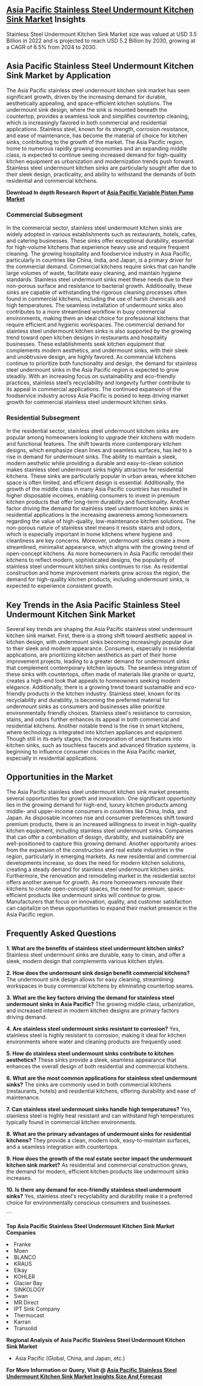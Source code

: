 <h2><a href="https://www.verifiedmarketreports.com/download-sample/?rid=278226&amp;utm_source=Github-Feb&amp;utm_medium=225" target="_blank">Asia Pacific Stainless Steel Undermount Kitchen Sink Market</a> Insights</h2><p>Stainless Steel Undermount Kitchen Sink Market size was valued at USD 3.5 Billion in 2022 and is projected to reach USD 5.2 Billion by 2030, growing at a CAGR of 6.5% from 2024 to 2030.</p><p><h2>Asia Pacific Stainless Steel Undermount Kitchen Sink Market by Application</h2> <p>The Asia Pacific stainless steel undermount kitchen sink market has seen significant growth, driven by the increasing demand for durable, aesthetically appealing, and space-efficient kitchen solutions. The undermount sink design, where the sink is mounted beneath the countertop, provides a seamless look and simplifies countertop cleaning, which is increasingly favored in both commercial and residential applications. Stainless steel, known for its strength, corrosion resistance, and ease of maintenance, has become the material of choice for kitchen sinks, contributing to the growth of the market. The Asia Pacific region, home to numerous rapidly growing economies and an expanding middle class, is expected to continue seeing increased demand for high-quality kitchen equipment as urbanization and modernization trends push forward. Stainless steel undermount kitchen sinks are particularly sought after due to their sleek design, practicality, and ability to withstand the demands of both residential and commercial kitchens. <p><strong>Download In depth Research Report of <a href="https://www.verifiedmarketreports.com/download-sample/?rid=236118&amp;utm_source=Pulse-Dec&amp;utm_medium=225" target="_blank">Asia Pacific Variable Piston Pump Market</a></strong></p></p> <h3>Commercial Subsegment</h3> <p>In the commercial sector, stainless steel undermount kitchen sinks are widely adopted in various establishments such as restaurants, hotels, cafes, and catering businesses. These sinks offer exceptional durability, essential for high-volume kitchens that experience heavy use and require frequent cleaning. The growing hospitality and foodservice industry in Asia Pacific, particularly in countries like China, India, and Japan, is a primary driver for the commercial demand. Commercial kitchens require sinks that can handle large volumes of waste, facilitate easy cleaning, and maintain hygiene standards. Stainless steel undermount sinks meet these needs due to their non-porous surface and resistance to bacterial growth. Additionally, these sinks are capable of withstanding the rigorous cleaning processes often found in commercial kitchens, including the use of harsh chemicals and high temperatures. The seamless installation of undermount sinks also contributes to a more streamlined workflow in busy commercial environments, making them an ideal choice for professional kitchens that require efficient and hygienic workspaces. The commercial demand for stainless steel undermount kitchen sinks is also supported by the growing trend toward open kitchen designs in restaurants and hospitality businesses. These establishments seek kitchen equipment that complements modern aesthetics, and undermount sinks, with their sleek and unobtrusive design, are highly favored. As commercial kitchens continue to prioritize both functionality and design, the demand for stainless steel undermount sinks in the Asia Pacific region is expected to grow steadily. With an increasing focus on sustainability and eco-friendly practices, stainless steel’s recyclability and longevity further contribute to its appeal in commercial applications. The continued expansion of the foodservice industry across Asia Pacific is poised to keep driving market growth for commercial stainless steel undermount kitchen sinks. <h3>Residential Subsegment</h3> <p>In the residential sector, stainless steel undermount kitchen sinks are popular among homeowners looking to upgrade their kitchens with modern and functional features. The shift towards more contemporary kitchen designs, which emphasize clean lines and seamless surfaces, has led to a rise in demand for undermount sinks. The ability to maintain a sleek, modern aesthetic while providing a durable and easy-to-clean solution makes stainless steel undermount sinks highly attractive for residential kitchens. These sinks are particularly popular in urban areas, where kitchen space is often limited, and efficient design is essential. Additionally, the growth of the middle class in many Asia Pacific countries has resulted in higher disposable incomes, enabling consumers to invest in premium kitchen products that offer long-term durability and functionality. Another factor driving the demand for stainless steel undermount kitchen sinks in residential applications is the increasing awareness among homeowners regarding the value of high-quality, low-maintenance kitchen solutions. The non-porous nature of stainless steel means it resists stains and odors, which is especially important in home kitchens where hygiene and cleanliness are key concerns. Moreover, undermount sinks create a more streamlined, minimalist appearance, which aligns with the growing trend of open-concept kitchens. As more homeowners in Asia Pacific remodel their kitchens to reflect modern, sophisticated designs, the popularity of stainless steel undermount kitchen sinks continues to rise. As residential construction and home improvement markets grow across the region, the demand for high-quality kitchen products, including undermount sinks, is expected to experience consistent growth. <h2>Key Trends in the Asia Pacific Stainless Steel Undermount Kitchen Sink Market</h2> <p>Several key trends are shaping the Asia Pacific stainless steel undermount kitchen sink market. First, there is a strong shift toward aesthetic appeal in kitchen design, with undermount sinks becoming increasingly popular due to their sleek and modern appearance. Consumers, especially in residential applications, are prioritizing kitchen aesthetics as part of their home improvement projects, leading to a greater demand for undermount sinks that complement contemporary kitchen layouts. The seamless integration of these sinks with countertops, often made of materials like granite or quartz, creates a high-end look that appeals to homeowners seeking modern elegance. Additionally, there is a growing trend toward sustainable and eco-friendly products in the kitchen industry. Stainless steel, known for its recyclability and durability, is becoming the preferred material for undermount sinks as consumers and businesses alike prioritize environmentally friendly choices. Stainless steel's resistance to corrosion, stains, and odors further enhances its appeal in both commercial and residential kitchens. Another notable trend is the rise in smart kitchens, where technology is integrated into kitchen appliances and equipment. Though still in its early stages, the incorporation of smart features into kitchen sinks, such as touchless faucets and advanced filtration systems, is beginning to influence consumer choices in the Asia Pacific market, especially in residential applications. <h2>Opportunities in the Market</h2> <p>The Asia Pacific stainless steel undermount kitchen sink market presents several opportunities for growth and innovation. One significant opportunity lies in the growing demand for high-end, luxury kitchen products among middle- and upper-income consumers in countries like China, India, and Japan. As disposable incomes rise and consumer preferences shift toward premium products, there is an increased willingness to invest in high-quality kitchen equipment, including stainless steel undermount sinks. Companies that can offer a combination of design, durability, and sustainability are well-positioned to capture this growing demand. Another opportunity arises from the expansion of the construction and real estate industries in the region, particularly in emerging markets. As new residential and commercial developments increase, so does the need for modern kitchen solutions, creating a steady demand for stainless steel undermount kitchen sinks. Furthermore, the renovation and remodeling market in the residential sector offers another avenue for growth. As more homeowners renovate their kitchens to create open-concept spaces, the need for premium, space-efficient products like undermount sinks will continue to grow. Manufacturers that focus on innovation, quality, and customer satisfaction can capitalize on these opportunities to expand their market presence in the Asia Pacific region. <h2>Frequently Asked Questions</h2> <p><strong>1. What are the benefits of stainless steel undermount kitchen sinks?</strong> Stainless steel undermount sinks are durable, easy to clean, and offer a sleek, modern design that complements various kitchen styles.</p> <p><strong>2. How does the undermount sink design benefit commercial kitchens?</strong> The undermount sink design allows for easy cleaning, streamlining workspaces in busy commercial kitchens by eliminating countertop seams.</p> <p><strong>3. What are the key factors driving the demand for stainless steel undermount sinks in Asia Pacific?</strong> The growing middle class, urbanization, and increased interest in modern kitchen designs are primary factors driving demand.</p> <p><strong>4. Are stainless steel undermount sinks resistant to corrosion?</strong> Yes, stainless steel is highly resistant to corrosion, making it ideal for kitchen environments where water and cleaning products are frequently used.</p> <p><strong>5. How do stainless steel undermount sinks contribute to kitchen aesthetics?</strong> These sinks provide a sleek, seamless appearance that enhances the overall design of both residential and commercial kitchens.</p> <p><strong>6. What are the most common applications for stainless steel undermount sinks?</strong> The sinks are commonly used in both commercial kitchens (restaurants, hotels) and residential kitchens, offering durability and ease of maintenance.</p> <p><strong>7. Can stainless steel undermount sinks handle high temperatures?</strong> Yes, stainless steel is highly heat resistant and can withstand high temperatures typically found in commercial kitchen environments.</p> <p><strong>8. What are the primary advantages of undermount sinks for residential kitchens?</strong> They provide a clean, modern look, easy-to-maintain surfaces, and a seamless integration with countertops.</p> <p><strong>9. How does the growth of the real estate sector impact the undermount kitchen sink market?</strong> As residential and commercial construction grows, the demand for modern, efficient kitchen products like undermount sinks increases.</p> <p><strong>10. Is there any demand for eco-friendly stainless steel undermount sinks?</strong> Yes, stainless steel's recyclability and durability make it a preferred choice for environmentally conscious consumers and businesses.</p> ```</p><p><strong>Top Asia Pacific Stainless Steel Undermount Kitchen Sink Market Companies</strong></p><div data-test-id=""><p><li>Franke</li><li> Moen</li><li> BLANCO</li><li> KRAUS</li><li> Elkay</li><li> KOHLER</li><li> Glacier Bay</li><li> SINKOLOGY</li><li> Swan</li><li> MR Direct</li><li> IPT Sink Company</li><li> Thermocast</li><li> Karran</li><li> Transolid</li></p><div><strong>Regional Analysis of&nbsp;Asia Pacific Stainless Steel Undermount Kitchen Sink Market</strong></div><ul><li dir="ltr"><p dir="ltr">Asia Pacific (Global, China, and Japan, etc.)</p></li></ul><p><strong>For More Information or Query, Visit @&nbsp;</strong><strong><a href="https://www.verifiedmarketreports.com/product/stainless-steel-undermount-kitchen-sink-market/?utm_source=Github-Feb&amp;utm_medium=225" target="_blank">Asia Pacific Stainless Steel Undermount Kitchen Sink Market Insights Size And Forecast</a></strong></p></div><h2>&nbsp;</h2><div data-test-id="">&nbsp;</div>
